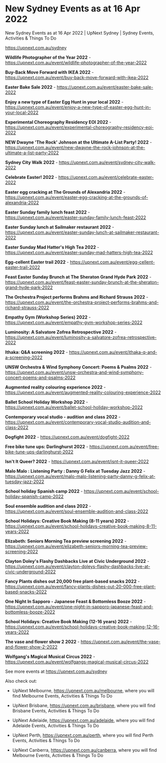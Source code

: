 # New Sydney Events as at 16 Apr 2022
New Sydney Events as at 16 Apr 2022 | UpNext Sydney | Sydney Events, Activities &amp; Things To Do

https://upnext.com.au/sydney


**Wildlife Photographer of the Year 2022** - https://upnext.com.au/event/wildlife-photographer-of-the-year-2022

**Buy-Back Move Forward with IKEA 2022** - https://upnext.com.au/event/buy-back-move-forward-with-ikea-2022

**Easter Bake Sale 2022** - https://upnext.com.au/event/easter-bake-sale-2022

**Enjoy a new type of Easter Egg Hunt in your local 2022** - https://upnext.com.au/event/enjoy-a-new-type-of-easter-egg-hunt-in-your-local-2022

**Experimental Choreography Residency EOI 2022** - https://upnext.com.au/event/experimental-choreography-residency-eoi-2022

**NEW Dwayne 'The Rock' Johnson at the Ultimate A-List Party! 2022** - https://upnext.com.au/event/new-dwayne-the-rock-johnson-at-the-ultimate-a-list-party-2022

**Sydney City Walk 2022** - https://upnext.com.au/event/sydney-city-walk-2022

**Celebrate Easter! 2022** - https://upnext.com.au/event/celebrate-easter-2022

**Easter egg cracking at The Grounds of Alexandria 2022** - https://upnext.com.au/event/easter-egg-cracking-at-the-grounds-of-alexandria-2022

**Easter Sunday family lunch feast 2022** - https://upnext.com.au/event/easter-sunday-family-lunch-feast-2022

**Easter Sunday lunch at Sailmaker restaurant 2022** - https://upnext.com.au/event/easter-sunday-lunch-at-sailmaker-restaurant-2022

**Easter Sunday Mad Hatter's High Tea 2022** - https://upnext.com.au/event/easter-sunday-mad-hatters-high-tea-2022

**Egg-cellent Easter trail 2022** - https://upnext.com.au/event/egg-cellent-easter-trail-2022

**Feast Easter Sunday Brunch at The Sheraton Grand Hyde Park 2022** - https://upnext.com.au/event/feast-easter-sunday-brunch-at-the-sheraton-grand-hyde-park-2022

**The Orchestra Project performs Brahms and Richard Strauss 2022** - https://upnext.com.au/event/the-orchestra-project-performs-brahms-and-richard-strauss-2022

**Empathy Gym (Workshop Series) 2022** - https://upnext.com.au/event/empathy-gym-workshop-series-2022

**Luminosity: A Salvatore Zofrea Retrospective 2022** - https://upnext.com.au/event/luminosity-a-salvatore-zofrea-retrospective-2022

**Ithaka: Q&A screening 2022** - https://upnext.com.au/event/ithaka-q-and-a-screening-2022

**UNSW Orchestra & Wind Symphony Concert: Poems & Psalms 2022** - https://upnext.com.au/event/unsw-orchestra-and-wind-symphony-concert-poems-and-psalms-2022

**Augmented reality colouring experience 2022** - https://upnext.com.au/event/augmented-reality-colouring-experience-2022

**Ballet School Holiday Workshop 2022** - https://upnext.com.au/event/ballet-school-holiday-workshop-2022

**Contemporary vocal studio - audition and class 2022** - https://upnext.com.au/event/contemporary-vocal-studio-audition-and-class-2022

**Dogfight 2022** - https://upnext.com.au/event/dogfight-2022

**Free bike tune ups: Darlinghurst 2022** - https://upnext.com.au/event/free-bike-tune-ups-darlinghurst-2022

**Isn't It Queer? 2022** - https://upnext.com.au/event/isnt-it-queer-2022

**Malo Malo : Listening Party : Danny G Felix at Tuesday Jazz 2022** - https://upnext.com.au/event/malo-malo-listening-party-danny-g-felix-at-tuesday-jazz-2022

**School holiday Spanish camp 2022** - https://upnext.com.au/event/school-holiday-spanish-camp-2022

**Soul ensemble audition and class 2022** - https://upnext.com.au/event/soul-ensemble-audition-and-class-2022

**School Holidays: Creative Book Making (8-11 years) 2022** - https://upnext.com.au/event/school-holidays-creative-book-making-8-11-years-2022

**Elizabeth: Seniors Morning Tea preview screening 2022** - https://upnext.com.au/event/elizabeth-seniors-morning-tea-preview-screening-2022

**Clayton Doley's Flashy Dashbacks Live at Civic Underground 2022** - https://upnext.com.au/event/clayton-doleys-flashy-dashbacks-live-at-civic-underground-2022

**Fancy Plants dishes out 20,000 free plant-based snacks 2022** - https://upnext.com.au/event/fancy-plants-dishes-out-20-000-free-plant-based-snacks-2022

**One Night In Sapporo - Japanese Feast & Bottomless Booze 2022** - https://upnext.com.au/event/one-night-in-sapporo-japanese-feast-and-bottomless-booze-2022

**School Holidays: Creative Book Making (12-16 years) 2022** - https://upnext.com.au/event/school-holidays-creative-book-making-12-16-years-2022

**The vase and flower show 2 2022** - https://upnext.com.au/event/the-vase-and-flower-show-2-2022

**Wolfgang's Magical Musical Circus 2022** - https://upnext.com.au/event/wolfgangs-magical-musical-circus-2022



See more events at https://upnext.com.au/sydney


Also check out:

* UpNext Melbourne, https://upnext.com.au/melbourne, where you will find Melbourne Events, Activities & Things To Do

* UpNext Brisbane, https://upnext.com.au/brisbane, where you will find Brisbane Events, Activities & Things To Do

* UpNext Adelaide, https://upnext.com.au/adelaide, where you will find Adelaide Events, Activities & Things To Do

* UpNext Perth, https://upnext.com.au/perth, where you will find Perth Events, Activities & Things To Do

* UpNext Canberra, https://upnext.com.au/canberra, where you will find Melbourne Events, Activities & Things To Do